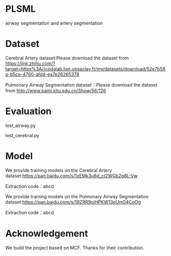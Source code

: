 # PLSML
airway segmentation and artery segmentation
# Dataset
Cerebral Artery dataset:Please download the dataset from https://link.zhihu.com/?target=https%3A//codalab.lisn.upsaclay.fr/my/datasets/download/52e7b58a-b5ce-4760-afdd-ea7e26265378

Pulmonary Airway Segmentation dataset：Please download the dataset from http://www.pami.sjtu.edu.cn/Show/56/126
# Evaluation
test_airway.py

test_cerebral.py
# Model
We provide training models on the Cerebral Artery dataset:https://pan.baidu.com/s/1zEMk3u6d_cI2WGb2g8L-Vw 

Extraction code：abcd

We provide training models on the Pulmonary Airway Segmentation dataset:https://pan.baidu.com/s/19ZRR9ojHPKW13oUm04CoOg 

Extraction code：abcd
# Acknowledgement
We build the project based on MCF. Thanks for their contribution.
